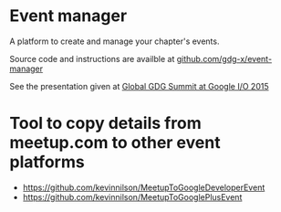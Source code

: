 # Event manager
A platform to create and manage your chapter's events.

Source code and instructions are availble at [github.com/gdg-x/event-manager](https://github.com/gdg-x/event-manager)

See the presentation given at [Global GDG Summit at Google I/O 2015](https://docs.google.com/presentation/d/1D_nGz3iRO593CQKBTHWbnKaADiv1mtESytF4HC3sz04/pub)

# Tool to copy details from meetup.com to other event platforms
* https://github.com/kevinnilson/MeetupToGoogleDeveloperEvent
* https://github.com/kevinnilson/MeetupToGooglePlusEvent
